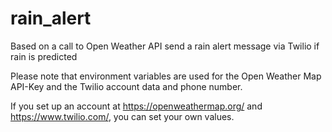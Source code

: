 # rain_alert
Based on a call to Open Weather API send a rain alert message via Twilio if rain is predicted

Please note that environment variables are used for the Open Weather Map API-Key and the Twilio account data and phone number.

If you set up an account at https://openweathermap.org/ and https://www.twilio.com/, you can set your own values.


